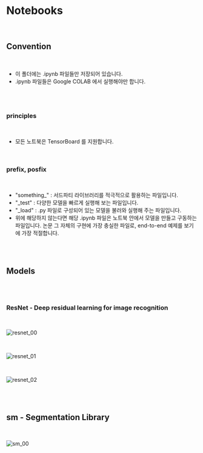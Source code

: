# Notebooks

<br>

## Convention

<br>

- 이 폴더에는 .ipynb 파일들만 저장되어 있습니다.
- .ipynb 파일들은 Google COLAB 에서 실행해야만 합니다.

<br><br>

### principles

<br>

- 모든 노트북은 TensorBoard 를 지원합니다.

<br>

### prefix, posfix

<br>

- "something_" : 서드파티 라이브러리를 적극적으로 활용하는 파일입니다.
- "_test" : 다양한 모델을 빠르게 실행해 보는 파일입니다.
- "_load" : .py 파일로 구성되어 있는 모델을 불러와 실행해 주는 파일입니다.
- 위에 해당하지 않는다면 해당 .ipynb 파일은 노트북 안에서 모델을 만들고 구동하는 파일입니다. 논문 그 자체의 구현에 가장 충실한 파일로, end-to-end 예제를 보기에 가장 적절합니다.

<br><br>

## Models

<br><br>

### ResNet - Deep residual learning for image recognition

<br>

![resnet_00](https://github.com/ProtossDragoon/paper_implementation_and_testing_tf2/blob/main/docs/img/resnet_00.png?raw=true)

<br>

![resnet_01](https://github.com/ProtossDragoon/paper_implementation_and_testing_tf2/blob/main/docs/img/resnet_01.png?raw=true)

<br>

![resnet_02](https://github.com/ProtossDragoon/paper_implementation_and_testing_tf2/blob/main/docs/img/resnet_02.png?raw=true)

<br><br>

## sm - Segmentation Library

<br>

![sm_00](https://github.com/ProtossDragoon/paper_implementation_and_testing_tf2/blob/main/docs/img/sm_00.png?raw=true)
